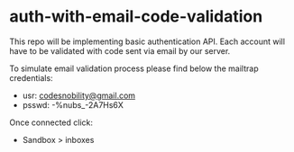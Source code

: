 # auth-with-email-code-validation
This repo will be implementing basic authentication API. Each account will have to be validated with code sent via email by our server.

To simulate email validation process please find below the mailtrap credentials:

* usr: codesnobility@gmail.com 
* psswd: -%nubs_-2A7Hs6X

Once connected click:
* Sandbox > inboxes